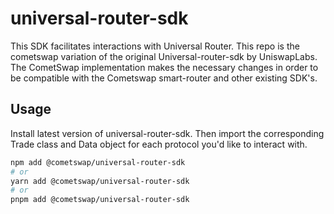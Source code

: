 # universal-router-sdk
This SDK facilitates interactions with Universal Router. This repo is the cometswap variation of the original Universal-router-sdk by UniswapLabs. The CometSwap implementation makes the necessary changes in order to be compatible with the Cometswap smart-router and other existing SDK's.

## Usage
Install latest version of universal-router-sdk. Then import the corresponding Trade class and Data object for each protocol you'd like to interact with.

```sh
npm add @cometswap/universal-router-sdk
# or
yarn add @cometswap/universal-router-sdk
# or
pnpm add @cometswap/universal-router-sdk
```
